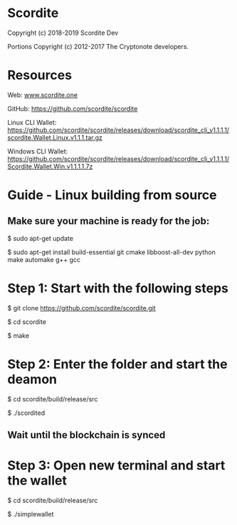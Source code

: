 # Scordite

Copyright (c) 2018-2019 Scordite Dev

Portions Copyright (c) 2012-2017 The Cryptonote developers.

# Resources

Web: www.scordite.one

GitHub: https://github.com/scordite/scordite

Linux CLI Wallet: https://github.com/scordite/scordite/releases/download/scordite_cli_v1.1.1.1/scordite.Wallet.Linux.v1.1.1.tar.gz

Windows CLI Wallet: https://github.com/scordite/scordite/releases/download/scordite_cli_v1.1.1.1/Scordite.Wallet.Win.v1.1.1.1.7z



# Guide - Linux building from source


## Make sure your machine is ready for the job:


$ sudo apt-get update

$ sudo apt-get install build-essential git cmake libboost-all-dev python make automake g++ gcc



# Step 1: Start with the following steps

$ git clone https://github.com/scordite/scordite.git  
                                                                 
$ cd scordite                                                                                         

$ make                                                



# Step 2: Enter the folder and start the deamon

$ cd scordite/build/release/src

$ ./scordited

## Wait until the blockchain is synced




# Step 3: Open new terminal and start the wallet

$ cd scordite/build/release/src

$ ./simplewallet

